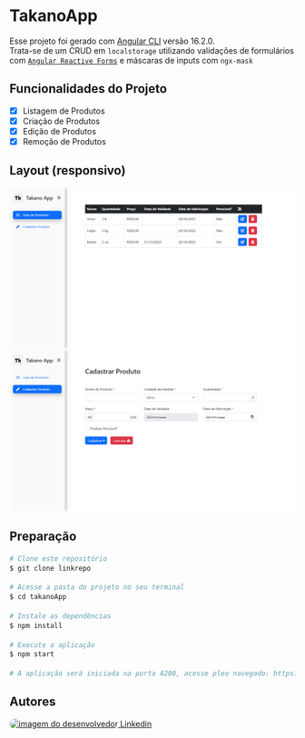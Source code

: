 # TakanoApp

Esse projeto foi gerado com [Angular CLI](https://github.com/angular/angular-cli) versão 16.2.0.\
Trata-se de um CRUD em `localstorage` utilizando validações de formulários com <a href="https://angular.io/guide/reactive-forms" target="_blank">`Angular Reactive Forms`</a> e máscaras de inputs com `ngx-mask`

## Funcionalidades do Projeto

- [x] Listagem de Produtos
- [x] Criação de Produtos
- [x] Edição de Produtos
- [x] Remoção de Produtos

## Layout (responsivo)
![home](./assets/print_01.png)
![cadastro](./assets/print_02.png)

## Preparação
```bash
# Clone este repositório
$ git clone linkrepo

# Acesse a pasta do projeto no seu terminal
$ cd takanoApp

# Instale as dependências
$ npm install

# Execute a aplicação
$ npm start

# A aplicação será iniciada na porta 4200, acesse pleo navegado: https://localhost:4200
```
## Autores


<a href="https://www.linkedin.com/in/t4kano/"><img src="https://avatars.githubusercontent.com/u/54607722?v=4" alt="imagem do desenvolvedor" style="width:100px;border-radius:10px;" /> Linkedin</a>
